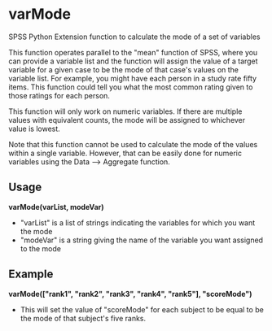 # varMode

SPSS Python Extension function to calculate the mode of a set of variables

This function operates parallel to the "mean" function of SPSS, where you can provide a variable list and the function will assign the value of a target variable for a given case to be the mode of that case's values on the variable list. For example, you might have each person in a study rate fifty items. This function could tell you what the most common rating given to those ratings for each person.

This function will only work on numeric variables. If there are multiple values with equivalent counts, the mode will be assigned to whichever value is lowest.

Note that this function cannot be used to calculate the mode of the values within a single variable. However, that can be easily done for numeric variables using the Data --> Aggregate function.

## Usage
**varMode(varList, modeVar)**
* "varList" is a list of strings indicating the variables for which you want the mode
* "modeVar" is a string giving the name of the variable you want assigned to the mode

## Example
**varMode(["rank1", "rank2", "rank3", "rank4", "rank5"], "scoreMode")**
* This will set the value of "scoreMode" for each subject to be equal to be the mode of that subject's five ranks.
